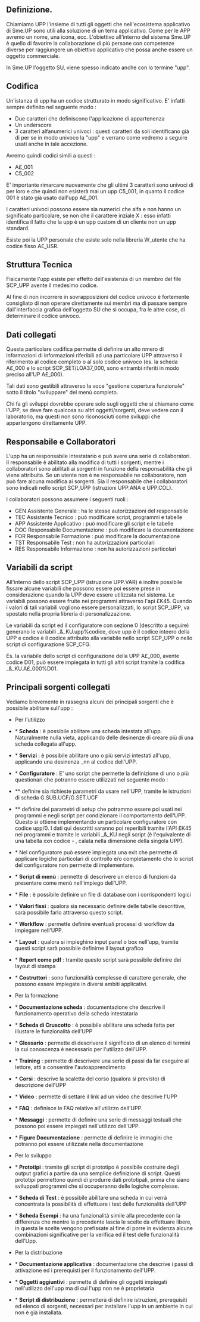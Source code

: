 ## Definizione.

Chiamiamo UPP l'insieme di tutti gli oggetti che nell'ecosistema applicativo di Sme.UP sono utili alla soluzione di un tema applicativo. Come per le APP avremo un nome, una icona, ecc.
L'obiettivo all'interno del sistema Sme.UP è quello di favorire la collaborazione di più persone con competenze diverse per raggiungere un obiettivo applicativo che possa anche essere un oggetto commerciale.

In Sme.UP l'oggetto SU, viene spesso indicato anche con lo termine "upp".

## Codifica

Un'istanza di upp ha un codice strutturato in modo significativo. E' infatti sempre definito nel seguente modo : 
-  Due caratteri che definiscono l'applicazione di appartenenza
-  Un underscore
-  3 caratteri alfanumerici univoci :  questi caratteri da soli identificano già di per se in modo univoco la "upp" e verrano come vedremo a seguire usati anche in tale accezione.

Avremo quindi codici simili a questi : 
-  A£_001
-  C5_002

E' importante rimarcare nuovamente che gli ultimi 3 caratteri sono univoci di per loro e che quindi non esisterà mai un upp C5_001, in quanto il codice 001 è stato già usato dall'upp A£_001.

I caratteri univoci possono essere sia numerici che alfa e non hanno un significato particolare, se non che il carattere inziale X :  esso infatti identifica il fatto che la upp è un upp custom di un cliente non un upp standard.

Esiste poi la UPP personale che esiste solo nella libreria W_utente che ha codice fisso A£_USR.

## Struttura Tecnica

Fisicamente l'upp esiste per effetto dell'esistenza di un membro del file SCP_UPP avente il medesimo codice.

Al fine di non incorrere in sovrapposizioni del codice univoco è fortemente consigliato di non operare direttamente sui membri ma di passare sempre dall'interfaccia grafica dell'oggetto SU che si occupa, fra le altre cose, di determinare il codice univoco.

## Dati collegati

Questa particolare codifica permette di definire un alto nmero di informazioni di informazioni riferibili ad una particolare UPP attraverso il riferimento al codice completo o al solo codice univoco (es. la scheda A£_000 e lo script SCP_SET/LOA37_000, sono entrambi riferiti in modo preciso all'UP A£_000).

Tali dati sono gestibili attraverso la voce "gestione copertura funzionale" sotto il titolo "sviluppare" del menù completo.

Chi fa gli sviluppi dovrebbe operare solo sugli oggetti che si chiamano come l'UPP, se deve fare qualcosa su altri oggetti/sorgenti, deve vedere con il laboratorio, ma questi non sono riconosciuti come sviluppi che appartengono direttamente UPP.

## Responsabile e Collaboratori

L'upp ha un responsabile intestatario e può avere una serie di collaboratori. Il responsabile è abilitato alla modifica di tutti i sorgenti, mentre i collaboratori sono abilitati ai sorgenti in funzione della responsabilità che gli viene attribuita. Se un utente non è ne responsabile ne collaboratore, non può fare alcuna modifica ai sorgenti.
Sia il responsabile che i collaboratori sono indicati nello script SCP_UPP (istruzioni UPP.ANA e UPP.COL).

I collaboratori possono assumere i seguenti ruoli : 
-  GEN Assistente Generale :  ha le stesse autorizzazioni del responsabile
-  TEC Assistente Tecnico :  può modificare script, programmi e tabelle
-  APP Assistente Applicativo :  può modificare gli script e le tabelle
-  DOC Responsabile Documentazione :  può modificare la documentazione
-  FOR Responsabile Formazione :  può modificare la documentazione
-  TST Responsabile Test :  non ha autorizzazioni particolari
-  RES Responsabile Informazione :  non ha autorizzazioni particolari

## Variabili da script

All'interno dello script SCP_UPP (istruzione UPP.VAR) è inoltre possibile fissare alcune variabili che possono essere poi essere prese in considerazione quando la UPP deve essere utilizzata nel sistema. Le variabili possono essere fruite nei programmi attraverso l'api £K45. Quando i valori di tali variabili vogliono essere personalizzati, lo script SCP_UPP, va spostato nella propria libreria di personalizzazione.

Le variabili da script ed il configuratore con sezione 0 (descritto a seguire) generano le variabili _&_KU.upp%codice, dove upp è il codice inteero della UPP e codice è il codice attribuito alla variabile nello script SCP_UPP o nello script di configurazione SCP_CFG.

Es. la variabile dello script di configurazione della UPP A£_000, avente codice D01, può essere impiegata in tutti gli altri script tramite la codifica _&_KU.A£_000%D01.

## Principali sorgenti collegati

Vediamo brevemente in rassegna alcuni dei principali sorgenti che è possibile abilitare sull'upp : 

-  Per l'utilizzo
- \* **Scheda** :  è possibile abilitare una scheda intestata all'upp. Naturalmente nulla vieta, applicando delle desinenze di creare più di una scheda collegata all'upp.
- \* **Servizi** :  è possibile abilitare uno o più servizi intestati all'upp, applicando una desinenza _nn al codice dell'UPP.
- \* **Configuratore** : E' uno script che permette la definizione di uno o più questionari che potranno essere utilizzati nel seguente modo : 
- \*\* definire sia richieste parametri da usare nell'UPP, tramite le istruzioni di scheda G.SUB.UCF/G.SET.UCF
- \*\* definire dei parametri di setup che potrammo essere poi usati nei programmi e negli script per condizionare il comportamento dell'UPP. Questo si ottiene implementando un particolare configuratore con codice upp/0. I dati qui descritti saranno poi reperibili tramite l'API £K45 nei programmi e tramite le variabili _&_KU negli script (è l'equivalente di una tabella xxn codice - , calata nella dimensione della singola UPP).
- \* Nel configuratore può essere impiegata una exit che permette di applicare logiche particolari di controllo e/o completamento che lo script del configuratore non permette di implementare.
- \* **Script di menù** :  permette di descrivere un elenco di funzioni da presentare come menù nell'impiego dell'UPP.
- \* **File** :  è possibile definire un file di database con i corrispondenti logici
- \* **Valori fissi** :  qualora sia necessario definire delle tabelle descrittive, sarà possibile farlo attraverso questo script.
- \* **Workflow** :  permette definire eventuali processi di workflow da impiegare nell'UPP.
- \* **Layout** :  qualora si impieghino input panel o box nell'upp, tramite questi script sarà possibile definirne il layout grafico
- \* **Report come pdf** :  tramite questo script sarà possibile definire dei layout di stampa
- \* **Costruttori** :  sono funzionalità complesse di carattere generale, che possono essere impiegate in diversi ambiti applicativi.

-  Per la formazione
- \* **Documentazione scheda** :  documentazione che descrive il funzionamento operativo della scheda intestataria
- \* **Scheda di Cruscotto** :  è possibile abilitare una scheda fatta per illustare le funzionalità dell'UPP
- \* **Glossario** :  permette di descrivere il significato di un elenco di termini la cui conoscenza è necessario per l'utilizzo dell'UPP.
- \* **Training** :  permette di descrivere una serie di passi da far eseguire al lettore, atti a consentire l'autoapprendimento
- \* **Corsi** :  descrive la scaletta del corso (qualora si previsto) di descrizione dell'UPP
- \* **Video** :  permette di settare il link ad un video che descrive l'UPP
- \* **FAQ** :  definisce le FAQ relative all'utilizzo dell'UPP.
- \* **Messaggi** :  permette di definire una serie di messaggi testuali che possono poi essere impiegati nell'utilizzo dell'UPP.
- \* **Figure Documentazione** :  permette di definire le immagini che potranno poi essere utilizzate nella documentazione

-  Per lo sviluppo
- \* **Prototipi** :  tramite gli script di prototipo è possibile costruire degli output grafici a partire da una semplice definizione di script. Questi prototipi permettono quindi di produrre dati prototipali, prima che siano sviluppati programmi che si occuperanno delle logiche complesse.
- \* **Scheda di Test** :  è possibile abilitare una scheda in cui verrà concentrata la possibilità di effettuare i test delle funzionalità dell'UPP
- \* **Scheda Esempi** :  ha una funzionalità simile alla precedente con la differenza che mentre la precedente lascia le scelte da effettuare libere, in questa le scelte vengono prefissate al fine di porre in evidenza alcune combinazioni significative per la verifica ed il test delle funzionalità dell'Upp.

-  Per la distribuzione
- \* **Documentazione applicativa** :   documentazione che descrive i passi di attivazione ed i prerequisti per il funzionamento dell'UPP.
- \* **Oggetti aggiuntivi** :  permette di definire gli oggetti impiegati nell'utilizzo dell'upp ma di cui l'upp non ne è proprietaria
- \* **Script di distribuzione** :  permetterà di definire istruzioni, prerequisiti ed elenco di sorgenti, necessari per installare l'upp in un ambiente in cui non è già installata.






